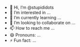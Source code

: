 - 👋 Hi, I’m @stupididots
- 👀 I’m interested in ...
- 🌱 I’m currently learning ...
- 💞️ I’m looking to collaborate on ...
- 📫 How to reach me ...
- 😄 Pronouns: ...
- ⚡ Fun fact: ...

<!---
stupididots/stupididots is a ✨ special ✨ repository because its `README.md` (this file) appears on your GitHub profile.
You can click the Preview link to take a look at your changes.
--->
